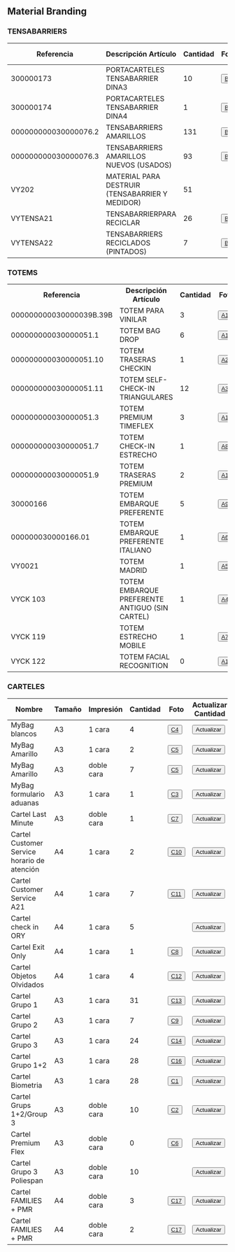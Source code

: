 <html lang="es">
<head>
<html lang="es">
<head>
<script>
        function actualizarCantidad(numeroFila) {
            var nuevaCantidad = prompt("Ingrese la nueva cantidad:");
            if (nuevaCantidad !== null && !isNaN(nuevaCantidad) && nuevaCantidad !== "") {
                document.getElementById('cantidad' + numeroFila).textContent = nuevaCantidad;
            } else {
                alert("Por favor, ingrese un número válido para la cantidad.");
            }
        }
    </script>
</head>
<body>
<h2>Material Branding</h2>
<table>
  <thead>
    <tr>
      <th>Referencia</th>
      <th>Descripción Artículo</th>
      <th>Cantidad</th>
      <th>Foto</th>
      <th>Actualizar Cantidad</th>
 </tr>
  </thead>
  <tbody>
  <tr><h3>TENSABARRIERS</h3></tr> 
  <td>300000173</td>
      <td>PORTACARTELES TENSABARRIER DINA3</td>
     <td id="cantidad1">10</td>
<td><button onclick="window.open"><a href="Fotos/B1.JPG" target="_blank">B1</a></button></td>
<td><button onclick="actualizarCantidad(1)">Actualizar</button></td>
    <tr>
      <td>300000174</td>
      <td>PORTACARTELES TENSABARRIER DINA4</td>
      <td id="cantidad2">1</td>
     <td><button onclick="window.open"><a href="Fotos/B3.JPG" target="_blank">B3</a></button></td>
     <td><button onclick="actualizarCantidad(2)">Actualizar</button></td>
</tr>
    <tr>
        <td>000000000030000076.2</td>
        <td>TENSABARRIERS AMARILLOS</td>
        <td id="cantidad3">131</td>
      <td><button onclick="window.open"><a href="Fotos/B4.JPG" target="_blank">B4</a></button></td>
    <td><button onclick="actualizarCantidad(3)">Actualizar</button></td>
</tr>
    <tr>
        <td>000000000030000076.3</td>
        <td>TENSABARRIERS AMARILLOS NUEVOS (USADOS)</td>
        <td id="cantidad4">93</td>
        <td><button onclick="window.open"><a href="Fotos/B5.JPG" target="_blank">B5</a></button></td>
   <td><button onclick="actualizarCantidad(4)">Actualizar</button></td> 
</tr>
    <tr>
        <td>VY202</td>
        <td>MATERIAL PARA DESTRUIR (TENSABARRIER Y MEDIDOR)</td>
     <td id="cantidad5">51</td>
<td></td>
        <td><button onclick="actualizarCantidad(5)">Actualizar</button></td>
    </tr>
    <tr>
        <td>VYTENSA21</td>
        <td>TENSABARRIERPARA RECICLAR</td>
<td id="cantidad6">26</td>
        <td><button onclick="window.open"><a href="Fotos/B6.JPG" target="_blank">B6</a></button></td>
<td><button onclick="actualizarCantidad(6)">Actualizar</button></td>
    </tr>
    <tr>
        <td>VYTENSA22</td>
        <td>TENSABARRIERS RECICLADOS (PINTADOS)</td>
<td id="cantidad7">7</td>
        <td><button onclick="window.open"><a href="Fotos/B7.JPG" target="_blank">B7</a></button></td>
<td><button onclick="actualizarCantidad(7)">Actualizar</button></td>    
</tr>
<table>
  <h3>TOTEMS</h3>
<tr>
    <th>Referencia</th>
    <th>Descripción Artículo</th>
    <th>Cantidad</th>
    <th>Foto</th>
    <th>Actualizar Cantidad</th>
</tr>
<tr>
<td>000000000030000039B.39B</td>
      <td>TOTEM PARA VINILAR</td>
<td id="cantidad8">3</td> 
     <td><button onclick="window.open"> <a href="Fotos/A11.JPG" target="_blank">A11</a> </button></td>
  <td><button onclick="actualizarCantidad(8)">Actualizar</button></td>
</tr>
    <tr>
      <td>000000000030000051.1</td>
      <td>TOTEM BAG DROP</td>
<td id="cantidad9">6</td>
      <td><button onclick="window.open"><a href="Fotos/A12.JPG" target="_blank">A12</a></button></td>
 <td><button onclick="actualizarCantidad(9)">Actualizar</button></td>
    </tr>
    <tr>
        <td>000000000030000051.10</td>
        <td>TOTEM TRASERAS CHECKIN</td>
<td id="cantidad10">1</td>
        <td><button onclick="window.open"><a href="Fotos/A2.JPG" target="_blank">A2</a></button></td>
<td><button onclick="actualizarCantidad(10)">Actualizar</button></td>
    </tr>
    <tr>
        <td>000000000030000051.11</td>
        <td>TOTEM SELF-CHECK-IN TRIANGULARES</td>
       <td id="cantidad11">12</td>
   <td><button onclick="window.open"><a href="Fotos/A3.JPG" target="_blank">A3</a></button></td>
   <td><button onclick="actualizarCantidad(11)">Actualizar</button></td> 
</tr>
    <tr>
        <td>000000000030000051.3</td>
        <td>TOTEM PREMIUM TIMEFLEX</td>
        <td id="cantidad12">3</td>
     <td><button onclick="window.open"><a href="Fotos/A13.JPG" target="_blank">A13</a></button></td>
   <td><button onclick="actualizarCantidad(12)">Actualizar</button></td>
 </tr>
    <tr>
        <td>000000000030000051.7</td>
        <td>TOTEM CHECK-IN ESTRECHO</td>
       <td id="cantidad13">1</td>
       <td><button onclick="window.open"><a href="Fotos/A8.JPG" target="_blank">A8</a></button></td>
    <td><button onclick="actualizarCantidad(13)">Actualizar</button></td>
    </tr>
    <tr>
        <td>000000000030000051.9</td>
        <td>TOTEM TRASERAS PREMIUM</td>
      <td id="cantidad14">2</td>
       <td><button onclick="window.open"><a href="Fotos/A1.JPG" target="_blank">A1</a></button></td>
    <td><button onclick="actualizarCantidad(14)">Actualizar</button></td>
    </tr>
    <tr>
        <td>30000166</td>
        <td>TOTEM EMBARQUE PREFERENTE</td>
       <td id="cantidad15">5</td>
       <td><button onclick="window.open"><a href="Fotos/A9.JPG" target="_blank">A9</a></button></td>
    <td><button onclick="actualizarCantidad(15)">Actualizar</button></td>
</tr>
    <tr>
        <td>000000030000166.01</td>
        <td>TOTEM EMBARQUE PREFERENTE ITALIANO</td>
       <td id="cantidad16">1</td>
       <td><button onclick="window.open"><a href="Fotos/A6.JPG" target="_blank">A6</a></button></td>
    <td><button onclick="actualizarCantidad(16)">Actualizar</button></td>
</tr>
    <tr>
        <td>VY0021</td>
        <td>TOTEM MADRID</td>
        <td id="cantidad17">1</td>
       <td><button onclick="window.open"><a href="Fotos/A5.JPG" target="_blank">A5</a></button></td>
    <td><button onclick="actualizarCantidad(17)">Actualizar</button></td>
    </tr>
    <tr>
        <td>VYCK 103</td>
        <td>TOTEM EMBARQUE PREFERENTE ANTIGUO (SIN CARTEL)</td>
        <td id="cantidad18">1</td>
        <td><button onclick="window.open"><a href="Fotos/A4.JPG" target="_blank">A4</a></button></td>
    <td><button onclick="actualizarCantidad(18)">Actualizar</button></td>
    </tr>
    <tr>
        <td>VYCK 119</td>
        <td>TOTEM ESTRECHO MOBILE</td>
      <td id="cantidad19">1</td>
     <td><button onclick="window.open"><a href="Fotos/A7.JPG" target="_blank">A7</a></button></td>
    <td><button onclick="actualizarCantidad(19)">Actualizar</button></td>
    </tr>
    <tr>
        <td>VYCK 122</td>
        <td>TOTEM FACIAL RECOGNITION</td>
      <td id="cantidad20">0</td>
        <td><button onclick="window.open"><a href="Fotos/A10.JPG" target="_blank">A10</a></button></td>
    <td><button onclick="actualizarCantidad(20)">Actualizar</button></td>
    </tr>
</table>
<table>
  <thead>
    <tr>
      <th>Nombre</th>
      <th>Tamaño</th>
      <th>Impresión</th>
      <th>Cantidad</th>
      <th>Foto</th>
      <th>Actualizar Cantidad</th>
 </tr>
  </thead>
  <tbody>
  <tr><h3>CARTELES</h3></tr> 
  <tr>
          <td>MyBag blancos</td>
      <td>A3</td>
<td>1 cara</td>
     <td id="cantidad21">4</td>
<td><button onclick="window.open"><a href="Fotos/C4.JPG" target="_blank">C4</a></button></td>
<td><button onclick="actualizarCantidad(21)">Actualizar</button></td>
</tr>
    <tr>
      <td>MyBag Amarillo</td>
      <td>A3</td>
    <td>1 cara</td>
      <td id="cantidad22">2</td>
     <td><button onclick="window.open"><a href="Fotos/C5.JPG" target="_blank">C5</a></button></td>
     <td><button onclick="actualizarCantidad(22)">Actualizar</button></td>
</tr>
    <tr>
        <td>MyBag Amarillo</td>
      <td>A3</td>
    <td>doble cara</td>
        <td id="cantidad23">7</td>
      <td><button onclick="window.open"><a href="Fotos/C5.JPG" target="_blank">C5</a></button></td>
    <td><button onclick="actualizarCantidad(23)">Actualizar</button></td>
</tr>
    <tr>
        <td>MyBag formulario aduanas</td>
      <td>A3</td>
    <td>1 cara</td>
        <td id="cantidad24">1</td>
        <td><button onclick="window.open"><a href="Fotos/C3.JPG" target="_blank">C3</a></button></td>
   <td><button onclick="actualizarCantidad(24)">Actualizar</button></td> 
</tr>
    <tr>
        <td>Cartel Last Minute</td>
      <td>A3</td>
    <td>doble cara</td>
     <td id="cantidad25">1</td>
<td><button onclick="window.open"><a href="Fotos/C7.JPG" target="_blank">C7</a></button></td>
<td><button onclick="actualizarCantidad(25)">Actualizar</button></td>
</tr>
<tr>
<td>Cartel Customer Service horario de atención</td>
<td>A4</td>
<td>1 cara</td>
<td id="cantidad26">2</td>
<td><button onclick="window.open"><a href="Fotos/C10.JPG" target="_blank">C10</a></button></td>
<td><button onclick="actualizarCantidad(26)">Actualizar</button></td>
</tr>
<tr>
<td>Cartel Customer Service A21 </td>
<td>A4</td>
<td>1 cara</td>
<td id="cantidad27">7</td>
<td><button onclick="window.open"><a href="Fotos/C11.JPG" target="_blank">C11</a></button></td>
<td><button onclick="actualizarCantidad(27)">Actualizar</button></td>    
</tr>
<tr>
<td>Cartel check in ORY</td>
      <td>A4</td>
    <td>1 cara</td>
<td id="cantidad28">5</td>
<td></td>
<td><button onclick="actualizarCantidad(28)">Actualizar</button></td>    
  </tr>
<tr>
<td>Cartel Exit Only</td>
      <td>A4</td>
    <td>1 cara</td>
<td id="cantidad29">1</td>
<td><button onclick="window.open"><a href="Fotos/C8.JPG" target="_blank">C8</a></button></td>
<td><button onclick="actualizarCantidad(29)">Actualizar</button></td>    
</tr>
<tr>
<td>Cartel Objetos Olvidados</td>
      <td>A4</td>
    <td>1 cara</td>
<td id="cantidad30">4</td>
<td><button onclick="window.open"><a href="Fotos/C12.JPG" target="_blank">C12</a></button></td>
<td><button onclick="actualizarCantidad(30)">Actualizar</button></td>
</tr>
<tr>
<td>Cartel Grupo 1</td>
      <td>A3</td>
    <td>1 cara</td>
<td id="cantidad31">31</td>
<td><button onclick="window.open"><a href="Fotos/C13.JPG" target="_blank">C13</a></button></td>
<td><button onclick="actualizarCantidad(31)">Actualizar</button></td>
</tr>
<tr>
<td>Cartel Grupo 2</td>
      <td>A3</td>
    <td>1 cara</td>
<td id="cantidad32">7</td>
<td><button onclick="window.open"><a href="Fotos/C9.JPG" target="_blank">C9</a></button></td>
<td><button onclick="actualizarCantidad(32)">Actualizar</button></td>
</tr>
<tr>
<td>Cartel Grupo 3</td>
      <td>A3</td>
    <td>1 cara</td>
<td id="cantidad33">24</td>
<td><button onclick="window.open"><a href="Fotos/C14.JPG" target="_blank">C14</a></button></td>
<td><button onclick="actualizarCantidad(33)">Actualizar</button></td>
</tr>
<tr>
<td>Cartel Grupo 1+2</td>
      <td>A3</td>
    <td>1 cara</td>
<td id="cantidad34">28</td>
<td><button onclick="window.open"><a href="Fotos/C16.JPG" target="_blank">C16</a></button></td>
<td><button onclick="actualizarCantidad(34)">Actualizar</button></td>
</tr>
<tr>
<td>Cartel Biometria</td>
      <td>A3</td>
    <td>1 cara</td>
<td id="cantidad35">28</td>
<td><button onclick="window.open"><a href="Fotos/C1.JPG" target="_blank">C1</a></button></td>
<td><button onclick="actualizarCantidad(35)">Actualizar</button></td>
</tr>
<tr>
<td>Cartel Grups 1+2/Group 3</td>
      <td>A3</td>
    <td>doble cara</td>
<td id="cantidad36">10</td>
<td><button onclick="window.open"><a href="Fotos/C2.JPG" target="_blank">C2</a></button></td>
<td><button onclick="actualizarCantidad(36)">Actualizar</button></td>
</tr>
<tr>
<td>Cartel Premium Flex</td>
      <td>A3</td>
    <td>doble cara </td>
<td id="cantidad37">0</td>
<td><button onclick="window.open"><a href="Fotos/C6.JPG" target="_blank">C6</a></button></td>
<td><button onclick="actualizarCantidad(37)">Actualizar</button></td>
</tr>
<tr>
<td>Cartel Grupo 3 Poliespan</td>
      <td>A3</td>
    <td>doble cara</td>
<td id="cantidad38">10</td>
<td></td>
<td><button onclick="actualizarCantidad(38)">Actualizar</button></td>
</tr>
<tr>
<td>Cartel FAMILIES + PMR</td>
      <td>A4</td>
    <td>doble cara</td>
<td id="cantidad39">3</td>
<td><button onclick="window.open"><a href="Fotos/C17.JPG" target="_blank">C17</a></button></td>
<td><button onclick="actualizarCantidad(39)">Actualizar</button></td>
</tr>
<tr>
<td>Cartel FAMILIES + PMR</td>
      <td>A4</td>
    <td>doble cara</td>
<td id="cantidad40">2</td>
<td><button onclick="window.open"><a href="Fotos/C17.JPG" target="_blank">C17</a></button></td>
<td><button onclick="actualizarCantidad(40)">Actualizar</button></td>
</tr>

